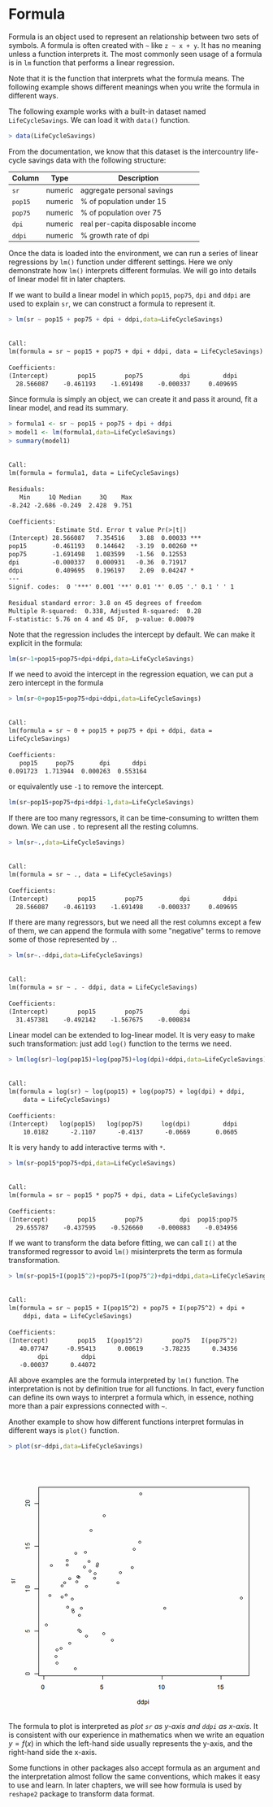

# Formula

Formula is an object used to represent an relationship between two sets of symbols. A formula is often created with `~` like `z ~ x + y`. It has no meaning unless a function interprets it. The most commonly seen usage of a formula is in `lm` function that performs a linear regression.

Note that it is the function that interprets what the formula means. The following example shows different meanings when you write the formula in different ways.

The following example works with a built-in dataset named `LifeCycleSavings`. We can load it with `data()` function.


```r
> data(LifeCycleSavings)
```

From the documentation, we know that this dataset is the intercountry life-cycle savings data with the following structure:

| Column | Type    | Description                       |
|--------|---------|-----------------------------------|
| `sr`   | numeric | aggregate personal savings        |
| `pop15`| numeric | % of population under 15          |
| `pop75`| numeric | % of population over 75           |
| `dpi`  | numeric | real per-capita disposable income |
| `ddpi` | numeric | % growth rate of dpi              |

Once the data is loaded into the environment, we can run a series of linear regressions by `lm()` function under different settings. Here we only demonstrate how `lm()` interprets different formulas. We will go into details of linear model fit in later chapters.

If we want to build a linear model in which `pop15`, `pop75`, `dpi` and `ddpi` are used to explain `sr`, we can construct a formula to represent it.


```r
> lm(sr ~ pop15 + pop75 + dpi + ddpi,data=LifeCycleSavings)
```

```

Call:
lm(formula = sr ~ pop15 + pop75 + dpi + ddpi, data = LifeCycleSavings)

Coefficients:
(Intercept)        pop15        pop75          dpi         ddpi  
  28.566087    -0.461193    -1.691498    -0.000337     0.409695  
```

Since formula is simply an object, we can create it and pass it around, fit a linear model, and read its summary.


```r
> formula1 <- sr ~ pop15 + pop75 + dpi + ddpi
> model1 <- lm(formula1,data=LifeCycleSavings)
> summary(model1)
```

```

Call:
lm(formula = formula1, data = LifeCycleSavings)

Residuals:
   Min     1Q Median     3Q    Max 
-8.242 -2.686 -0.249  2.428  9.751 

Coefficients:
             Estimate Std. Error t value Pr(>|t|)    
(Intercept) 28.566087   7.354516    3.88  0.00033 ***
pop15       -0.461193   0.144642   -3.19  0.00260 ** 
pop75       -1.691498   1.083599   -1.56  0.12553    
dpi         -0.000337   0.000931   -0.36  0.71917    
ddpi         0.409695   0.196197    2.09  0.04247 *  
---
Signif. codes:  0 '***' 0.001 '**' 0.01 '*' 0.05 '.' 0.1 ' ' 1

Residual standard error: 3.8 on 45 degrees of freedom
Multiple R-squared:  0.338,	Adjusted R-squared:  0.28 
F-statistic: 5.76 on 4 and 45 DF,  p-value: 0.00079
```

Note that the regression includes the intercept by default. We can make it explicit in the formula:

```r
lm(sr~1+pop15+pop75+dpi+ddpi,data=LifeCycleSavings)
```

If we need to avoid the intercept in the regression equation, we can put a zero intercept in the formula


```r
> lm(sr~0+pop15+pop75+dpi+ddpi,data=LifeCycleSavings)
```

```

Call:
lm(formula = sr ~ 0 + pop15 + pop75 + dpi + ddpi, data = LifeCycleSavings)

Coefficients:
   pop15     pop75       dpi      ddpi  
0.091723  1.713944  0.000263  0.553164  
```

or equivalently use `-1` to remove the intercept.

```r
lm(sr~pop15+pop75+dpi+ddpi-1,data=LifeCycleSavings)
```

If there are too many regressors, it can be time-consuming to written them down. We can use `.` to represent all the resting columns.


```r
> lm(sr~.,data=LifeCycleSavings)
```

```

Call:
lm(formula = sr ~ ., data = LifeCycleSavings)

Coefficients:
(Intercept)        pop15        pop75          dpi         ddpi  
  28.566087    -0.461193    -1.691498    -0.000337     0.409695  
```

If there are many regressors, but we need all the rest columns except a few of them, we can append the formula with some "negative" terms to remove some of those represented by `.`.


```r
> lm(sr~.-ddpi,data=LifeCycleSavings)
```

```

Call:
lm(formula = sr ~ . - ddpi, data = LifeCycleSavings)

Coefficients:
(Intercept)        pop15        pop75          dpi  
  31.457381    -0.492142    -1.567675    -0.000834  
```

Linear model can be extended to log-linear model. It is very easy to make such transformation: just add `log()` function to the terms we need.


```r
> lm(log(sr)~log(pop15)+log(pop75)+log(dpi)+ddpi,data=LifeCycleSavings)
```

```

Call:
lm(formula = log(sr) ~ log(pop15) + log(pop75) + log(dpi) + ddpi, 
    data = LifeCycleSavings)

Coefficients:
(Intercept)   log(pop15)   log(pop75)     log(dpi)         ddpi  
    10.0182      -2.1107      -0.4137      -0.0669       0.0605  
```

It is very handy to add interactive terms with `*`.


```r
> lm(sr~pop15*pop75+dpi,data=LifeCycleSavings)
```

```

Call:
lm(formula = sr ~ pop15 * pop75 + dpi, data = LifeCycleSavings)

Coefficients:
(Intercept)        pop15        pop75          dpi  pop15:pop75  
  29.655787    -0.437595    -0.526660    -0.000883    -0.034956  
```

If we want to transform the data before fitting, we can call `I()` at the transformed regressor to avoid `lm()` misinterprets the term as  formula transformation.


```r
> lm(sr~pop15+I(pop15^2)+pop75+I(pop75^2)+dpi+ddpi,data=LifeCycleSavings)
```

```

Call:
lm(formula = sr ~ pop15 + I(pop15^2) + pop75 + I(pop75^2) + dpi + 
    ddpi, data = LifeCycleSavings)

Coefficients:
(Intercept)        pop15   I(pop15^2)        pop75   I(pop75^2)  
   40.07747     -0.95413      0.00619     -3.78235      0.34356  
        dpi         ddpi  
   -0.00037      0.44072  
```

All above examples are the formula interpreted by `lm()` function. The interpretation is not by definition true for all functions. In fact, every function can define its own ways to interpret a formula which, in essence, nothing more than a pair expressions connected with `~`.

Another example to show how different functions interpret formulas in different ways is `plot()` function.


```r
> plot(sr~ddpi,data=LifeCycleSavings)
```

![plot of chunk formula](figure/formula.png) 

The formula to plot is interpreted as *plot `sr` as y-axis and `ddpi` as x-axis*. It is consistent with our experience in mathematics when we write an equation $y = f(x)$ in which the left-hand side usually represents the y-axis, and the right-hand side the x-axis.

Some functions in other packages also accept formula as an argument and the interpretation almost follow the same conventions, which makes it easy to use and learn. In later chapters, we will see how formula is used by `reshape2` package to transform data format.
